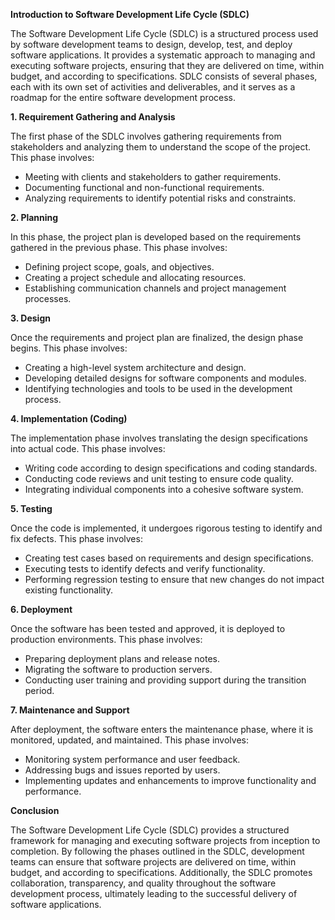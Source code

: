 **Introduction to Software Development Life Cycle (SDLC)**

The Software Development Life Cycle (SDLC) is a structured process used by software development teams to design, develop, test, and deploy software applications. It provides a systematic approach to managing and executing software projects, ensuring that they are delivered on time, within budget, and according to specifications. SDLC consists of several phases, each with its own set of activities and deliverables, and it serves as a roadmap for the entire software development process.

**1. Requirement Gathering and Analysis**

The first phase of the SDLC involves gathering requirements from stakeholders and analyzing them to understand the scope of the project. This phase involves:
- Meeting with clients and stakeholders to gather requirements.
- Documenting functional and non-functional requirements.
- Analyzing requirements to identify potential risks and constraints.

**2. Planning**

In this phase, the project plan is developed based on the requirements gathered in the previous phase. This phase involves:
- Defining project scope, goals, and objectives.
- Creating a project schedule and allocating resources.
- Establishing communication channels and project management processes.

**3. Design**

Once the requirements and project plan are finalized, the design phase begins. This phase involves:
- Creating a high-level system architecture and design.
- Developing detailed designs for software components and modules.
- Identifying technologies and tools to be used in the development process.

**4. Implementation (Coding)**

The implementation phase involves translating the design specifications into actual code. This phase involves:
- Writing code according to design specifications and coding standards.
- Conducting code reviews and unit testing to ensure code quality.
- Integrating individual components into a cohesive software system.

**5. Testing**

Once the code is implemented, it undergoes rigorous testing to identify and fix defects. This phase involves:
- Creating test cases based on requirements and design specifications.
- Executing tests to identify defects and verify functionality.
- Performing regression testing to ensure that new changes do not impact existing functionality.

**6. Deployment**

Once the software has been tested and approved, it is deployed to production environments. This phase involves:
- Preparing deployment plans and release notes.
- Migrating the software to production servers.
- Conducting user training and providing support during the transition period.

**7. Maintenance and Support**

After deployment, the software enters the maintenance phase, where it is monitored, updated, and maintained. This phase involves:
- Monitoring system performance and user feedback.
- Addressing bugs and issues reported by users.
- Implementing updates and enhancements to improve functionality and performance.

**Conclusion**

The Software Development Life Cycle (SDLC) provides a structured framework for managing and executing software projects from inception to completion. By following the phases outlined in the SDLC, development teams can ensure that software projects are delivered on time, within budget, and according to specifications. Additionally, the SDLC promotes collaboration, transparency, and quality throughout the software development process, ultimately leading to the successful delivery of software applications.